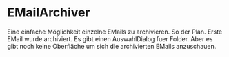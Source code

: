 # EMailArchiver
Eine einfache Möglichkeit einzelne EMails zu archivieren.
So der Plan.
Erste EMail wurde archiviert.
Es gibt einen AuswahlDialog fuer Folder.
Aber es gibt noch keine Oberfläche um sich die archivierten EMails anzuschauen.

